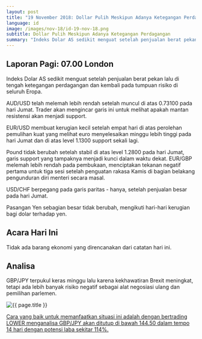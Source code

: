 ```yaml
---
layout: post
title: "19 November 2018: Dollar Pulih Meskipun Adanya Ketegangan Perdagangan"
language: id
image: /images/nov-18/id-19-nov-18.png
subtitle: Dollar Pulih Meskipun Adanya Ketegangan Perdagangan
summary: "Indeks Dolar AS sedikit menguat setelah penjualan berat pekan lalu di tengah ketegangan perdagangan dan kembali pada tumpuan risiko di seluruh Eropa"
---
```

## Laporan Pagi: 07.00 London

Indeks Dolar AS sedikit menguat setelah penjualan berat pekan lalu di tengah ketegangan perdagangan dan kembali pada tumpuan risiko di seluruh Eropa.

AUD/USD telah melemah lebih rendah setelah muncul di atas 0.73100 pada hari Jumat. Trader akan mengincar garis ini untuk melihat apakah mantan resistensi akan menjadi support.

EUR/USD membuat kerugian kecil setelah empat hari di atas perolehan pemulihan kuat yang melihat euro menyelesaikan minggu lebih tinggi pada hari Jumat dan di atas level 1.1300 support sekali lagi.

Pound tidak berubah setelah stabil di atas level 1.2800 pada hari Jumat, garis support yang tampaknya menjadi kunci dalam waktu dekat. EUR/GBP melemah lebih rendah pada pembukaan, menciptakan tekanan negatif pertama untuk tiga sesi setelah penguatan rakasa Kamis di bagian belakang pengunduran diri menteri secara masal.

USD/CHF berpegang pada garis paritas - hanya, setelah penjualan besar pada hari Jumat.

Pasangan Yen sebagian besar tidak berubah, mengikuti hari-hari kerugian bagi dolar terhadap yen.

## Acara Hari Ini

Tidak ada barang ekonomi yang direncanakan dari catatan hari ini.

## Analisa

GBP/JPY terpukul keras minggu lalu karena kekhawatiran Brexit meningkat, tetapi ada lebih banyak risiko negatif sebagai alat negosiasi ulang dan pemilihan parlemen.

<img src="{{ site.url }}/images/nov-18/id-19-nov-18.png" alt="{{ page.title }}" title="{{ page.title }}">

<a href="%LINK%%?currency=USD&market=forex&underlying=frxGBPJPY&formname=higherlower&duration_amount=14&duration_units=d&amount=10&amount_type=stake&expiry_type=duration&barrier=144.50" target="_blank">Cara yang baik untuk memanfaatkan situasi ini adalah dengan bertrading LOWER menganalisa GBP/JPY akan ditutup di bawah 144.50 dalam tempo 14 hari dengan potensi laba sekitar 114%.</a>
